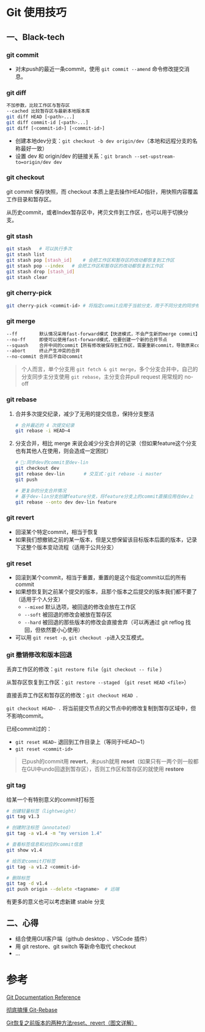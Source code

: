 # Git 使用技巧

## 一、Black-tech

### git commit

- 对未push的最近一条commit，使用 `git commit --amend` 命令修改提交消息。

### git diff

```sh
不加参数，比较工作区与暂存区
--cached 比较暂存区与最新本地版本库
git diff HEAD [<path>...]
git diff commit-id [<path>...]
git diff [<commit-id>] [<commit-id>]
```

- 创建本地dev分支：`git checkout -b dev origin/dev`（本地和远程分支的名称最好一致）
- 设置 dev 和 origin/dev 的链接关系：`git branch --set-upstream-to=origin/dev dev`

### git checkout

git commit 保存快照，而 checkout 本质上是去操作HEAD指针，用快照内容覆盖工作目录和暂存区。

从历史commit，或者Index暂存区中，拷贝文件到工作区，也可以用于切换分支。

### git stash

```sh
git stash	# 可以执行多次
git stash list
git stash pop [stash_id]	# 会把工作区和暂存区的改动都恢复到工作区
git stash pop --index	# 会把工作区和暂存区的改动都恢复到工作区
git stash drop [stash_id]
git stash clear
```

### git cherry-pick

```bash
git cherry-pick <commit-id>	# 将指定commit应用于当前分支，用于不同分支的同步修改
```

### git merge

```sh
--ff		默认情况采用fast-forward模式【快进模式，不会产生新的merge commit】
--no-ff		即使可以使用fast-forward模式，也要创建一个新的合并节点
--squash	合并中间的commit【所有修改被保存到工作区，需要重新commit，导致原来commit的author信息会丢失】
--abort		终止产生冲突的合并
--no-commit	合并后不自动commit
```

> 个人而言，单个分支用 `git fetch & git merge`，多个分支合并中，自己的分支同步主分支使用 `git rebase`，主分支合并pull request 用常规的 no-off

### git rebase

1. 合并多次提交纪录，减少了无用的提交信息，保持分支整洁

   ```sh
   # 合并最近的 4 次提交纪录
   git rebase -i HEAD~4
   ```

2. 分支合并，相比 merge 来说会减少分支合并的记录（但如果feature这个分支也有其他人在使用，则会造成一定困扰）

   ```sh
   # 🌰:同步dev的commit至dev-lin
   git checkout dev
   git rebase dev-lin		# 交互式：git rebase -i master
   git push
   ```

   ```sh
   # 更复杂的分支合并情况
   # 基于dev-lin分支创建feature分支，将feature分支上的commit直接应用在dev上
   git rebase --onto dev dev-lin feature
   ```

   

### git revert

- 回滚某个特定commit，相当于恢复
- 如果我们想撤销之前的某一版本，但是又想保留该目标版本后面的版本，记录下这整个版本变动流程（适用于公共分支）

### git reset

- 回滚到某个commit，相当于重置，重置的是这个指定commit以后的所有commit
- 如果想恢复到之前某个提交的版本，且那个版本之后提交的版本我们都不要了（适用于个人分支）
  - `--mixed` 默认选项，被回退的修改会放在工作区
  - `--soft` 被回退的修改会被放在暂存区
  - `--hard` 被回退的那些版本的修改会直接舍弃（可以再通过 git reflog 找回，但依然要小心使用）
- 可以用 `git reset -p`, `git checkout -p`进入交互模式。

### git 撤销修改和版本回退

丢弃工作区的修改：`git restore file`（`git checkout -- file` ）

从暂存区恢复到工作区：`git restore --staged` （`git reset HEAD <file>`）

直接丢弃工作区和暂存区的修改：`git checkout HEAD .`

`git checkout HEAD~ .` 将当前提交节点的父节点中的修改复制到暂存区域中，但不影响commit。

已经commit过的：

- `git reset HEAD~`  退回到工作目录上（等同于HEAD~1）
- `git reset <commit-id>`

> 已push的commit用 **revert**，未push就用 **reset**（如果只有一两个则一般都在GUI中undo回退到暂存区），否则工作区和暂存区的就使用 **restore**

### git tag

给某一个有特别意义的commit打标签

```sh
# 创建轻量标签（lightweight）
git tag v1.3

# 创建附注标签（annotated）
git tag -a v1.4 -m "my version 1.4"

# 查看标签信息和对应的commit信息
git show v1.4

# 给历史commit打标签
git tag -a v1.2 <commit-id>

# 删除标签
git tag -d v1.4
git push origin --delete <tagname>	# 远端
```

有更多的意义也可以考虑新建 stable 分支



## 二、心得

- 结合使用GUI客户端（github desktop 、VSCode 插件）
- 用 git restore、git switch 等新命令取代 checkout
- ...





# 参考

[Git Documentation Reference](https://git-scm.com/docs)

[彻底搞懂 Git-Rebase](http://jartto.wang/2018/12/11/git-rebase/)

[Git恢复之前版本的两种方法reset、revert（图文详解）](https://blog.csdn.net/yxlshk/article/details/79944535)

